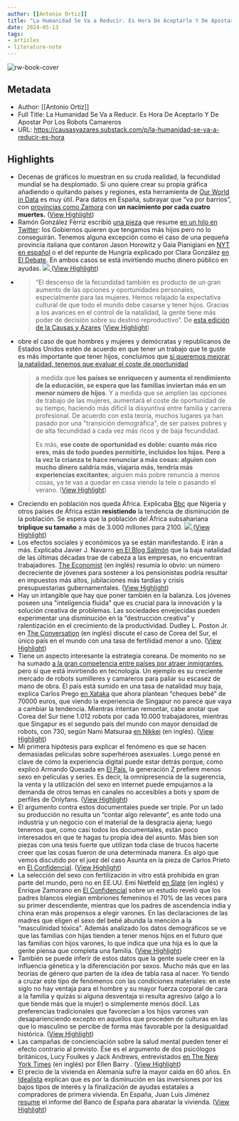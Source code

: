 ```yaml
---
author: [[Antonio Ortiz]]
title: "La Humanidad Se Va a Reducir. Es Hora De Aceptarlo Y De Apostar Por Los Robots Camareros"
date: 2024-05-13
tags: 
- articles
- literature-note
---
```

![rw-book-cover](https://substackcdn.com/image/fetch/f_auto,q_auto:good,fl_progressive:steep/https%3A%2F%2Fsubstack-post-media.s3.amazonaws.com%2Fpublic%2Fimages%2Fc32c07c2-5f55-4054-a166-d2e9f8645bef_1456x816.png)

## Metadata
- Author: [[Antonio Ortiz]]
- Full Title: La Humanidad Se Va a Reducir. Es Hora De Aceptarlo Y De Apostar Por Los Robots Camareros
- URL: https://causasyazares.substack.com/p/la-humanidad-se-va-a-reducir-es-hora

## Highlights
- Decenas de gráficos lo muestran en su cruda realidad, la fecundidad mundial se ha desplomado. Si uno quiere crear su propia gráfica añadiendo o quitando países y regiones, esta herramienta de [Our World in Data](https://ourworldindata.org/fertility-rate) es muy útil. Para datos en España, subrayar que “va por barrios”, con [provincias como Zamora](https://causasyazares.substack.com/p/el-aumento-de-sueldo-que-la-gente) con **un nacimiento por cada cuatro muertes.** ([View Highlight](https://read.readwise.io/read/01hxrqv5qzm39rszkysxsxpf57))
- Ramón González Férriz escribió [una pieza](https://blogs.elconfidencial.com/mundo/tribuna-internacional/2024-05-02/gobiernos-fomentar-natalidad_3876687/?utm_source=share-article&utm_medium=copy-link&utm_campaign=1) que resume [en un hilo en Twitter](https://twitter.com/gonzalezferriz/status/1785942562651410502): los Gobiernos quieren que tengamos más hijos pero no lo conseguirán. Tenemos alguna excepción como el caso de una pequeña provincia italiana que contaron Jason Horowitz y Gaia Pianigiani en [NYT en español](https://archive.ph/RWDJx) o el del repunte de Hungría explicado por Clara González [en El Debate](https://www.eldebate.com/familia/20221028/todo-hungria-hace-espana-deberia-aupar-natalidad_69119.html). En ambos casos se está invirtiendo mucho dinero público en ayudas.
  [
  ![](https://substackcdn.com/image/fetch/w_1456,c_limit,f_auto,q_auto:good,fl_progressive:steep/https%3A%2F%2Fsubstack-post-media.s3.amazonaws.com%2Fpublic%2Fimages%2Fbf856478-2f53-48a5-8bb9-e9a3ec094df3_528x481.png)
  ](https://substackcdn.com/image/fetch/f_auto,q_auto:good,fl_progressive:steep/https%3A%2F%2Fsubstack-post-media.s3.amazonaws.com%2Fpublic%2Fimages%2Fbf856478-2f53-48a5-8bb9-e9a3ec094df3_528x481.png) ([View Highlight](https://read.readwise.io/read/01hxrqvb4k0xjp3xj89jg43gq0))
- > “El descenso de la fecundidad también es producto de un gran aumento de las opciones y oportunidades personales, especialmente para las mujeres. Hemos relajado la expectativa cultural de que todo el mundo debe casarse y tener hijos. Gracias a los avances en el control de la natalidad, la gente tiene más poder de decisión sobre su destino reproductivo”. De [esta edición de la Causas y Azares](https://causasyazares.substack.com/p/debemos-aceptar-que-nuestra-capacidad) ([View Highlight](https://read.readwise.io/read/01hxrqvm6fw7xewjtyggew8vma))
- obre el caso de que hombres y mujeres y demócratas y republicanos de Estados Unidos estén de acuerdo en que tener un trabajo que te guste es más importante que tener hijos, concluimos que [si queremos mejorar la natalidad, tenemos que evaluar el coste de oportunidad](https://causasyazares.substack.com/p/el-deseo-nos-hace-unicos-a-los-humanos)
  > a medida que **los países se enriquecen y aumenta el rendimiento de la educación, se espera que las familias inviertan más en un menor número de hijos**. Y a medida que se amplíen las opciones de trabajo de las mujeres, aumentará el coste de oportunidad de su tiempo, haciendo más difícil la disyuntiva entre familia y carrera profesional. De acuerdo con esta teoría, muchos lugares ya han pasado por una "transición demográfica", de ser países pobres y de alta fecundidad a cada vez más ricos y de baja fecundidad.
  > 
  > Es más, **ese coste de oportunidad es doble: cuanto más rico eres, más de todo puedes permitirte, incluidos los hijos. Pero a la vez la crianza te hace renunciar a más cosas: alguien con mucho dinero saldría más, viajaría más, tendría más experiencias excitantes**; alguien más pobre renuncia a menos cosas, ya te vas a quedar en casa viendo la tele o pasando el verano. ([View Highlight](https://read.readwise.io/read/01hxrqw6ck6tyfh6wpf05xkbhf))
- Creciendo en población nos queda África. Explicaba [Bbc](https://www.bbc.com/mundo/noticias-53454187) que Nigeria y otros países de África están **resistiendo** la tendencia de disminución de la población. Se espera que la población del África subsahariana **triplique su tamaño** a más de 3.000 millones para 2100.
  [
  ![](https://substackcdn.com/image/fetch/w_1456,c_limit,f_auto,q_auto:good,fl_progressive:steep/https%3A%2F%2Fbucketeer-e05bbc84-baa3-437e-9518-adb32be77984.s3.amazonaws.com%2Fpublic%2Fimages%2F923df2af-1008-4e82-8feb-c1a109271a56_673x508.png)
  ](https://substackcdn.com/image/fetch/f_auto,q_auto:good,fl_progressive:steep/https%3A%2F%2Fbucketeer-e05bbc84-baa3-437e-9518-adb32be77984.s3.amazonaws.com%2Fpublic%2Fimages%2F923df2af-1008-4e82-8feb-c1a109271a56_673x508.png) ([View Highlight](https://read.readwise.io/read/01hxrqwbek2kvrrx3sjay7cp2h))
- Los efectos sociales y económicos ya se están manifestando. E irán a más. Explicaba Javier J. Navarro [en El Blog Salmón](https://www.elblogsalmon.com/indicadores-y-estadisticas/baja-natalidad-ultimas-decadas-trae-cabeza-a-empresas-no-encuentran-trabajadores) que la baja natalidad de las últimas décadas trae de cabeza a las empresas, no encuentran trabajadores. [The Economist](https://archive.ph/OGJIb) (en inglés) resumía lo obvio: un número decreciente de jóvenes para sostener a los pensionistas podría resultar en impuestos más altos, jubilaciones más tardías y crisis presupuestarias gubernamentales. ([View Highlight](https://read.readwise.io/read/01hxrqws10amjdswjyzh5ynvcp))
- Hay un intangible que hay que poner también en la balanza. Los jóvenes poseen una "inteligencia fluida" que es crucial para la innovación y la solución creativa de problemas. Las sociedades envejecidas pueden experimentar una disminución en la “destrucción creativa” y ralentización en el crecimiento de la productividad. Dudley L. Poston Jr. en [The Conversation](https://theconversation.com/south-korea-has-the-lowest-fertility-rate-in-the-world-and-that-doesnt-bode-well-for-its-economy-207107) (en inglés) discute el caso de Corea del Sur, el único país en el mundo con una tasa de fertilidad menor a uno. ([View Highlight](https://read.readwise.io/read/01hxrqx4av00ryyrcvp3r6vz12))
- Tiene un aspecto interesante la estrategia coreana. De momento no se ha sumado [a la gran competencia entre países por atraer inmigrantes](https://causasyazares.substack.com/p/dos-debates-nos-acucian-como-competir), pero sí que está invirtiendo en tecnología. Un ejemplo es su creciente mercado de robots sumilleres y camareros para paliar su escasez de mano de obra. El país está sumido en una tasa de natalidad muy baja, explica Carlos Prego [en Xataka](https://www.xataka.com/magnet/corea-sur-esta-desesperada-animar-su-natalidad-asi-que-plantea-entregar-super-cheques-bebe-70-000-euros) que ahora plantean “cheques bebé” de 70000 euros, que viendo la experiencia de Singapur no parece que vaya a cambiar la tendencia. Mientras intentan remontar, cabe anotar que Corea del Sur tiene 1.012 robots por cada 10.000 trabajadores, mientras que Singapur es el segundo país del mundo con mayor densidad de robots, con 730, según Nami Matsuraa [en Nikkei](https://asia.nikkei.com/Business/Technology/Robot-sommeliers-and-baristas-go-to-work-in-labor-starved-South-Korea) (en inglés). ([View Highlight](https://read.readwise.io/read/01hxrqxn9fhd61603mejhddyd9))
- Mi primera hipótesis para explicar el fenómeno es que se hacen demasiadas películas sobre superhéroes asexuales. Luego pensé en clave de cómo la experiencia digital puede estar detrás porque, como explicó Armando Quesada en [El País](https://elpais.com/estilo-de-vida/2024-01-25/la-generacion-z-esta-harta-de-tanto-sexo-en-todas-partes.html), la generación Z prefiere menos sexo en películas y series. Es decir, la omnipresencia de la sugerencia, la venta y la utilización del sexo en internet puede empujarnos a la demanda de otros temas en canales no accesibles a bots y *spam* de perfiles de Onlyfans. ([View Highlight](https://read.readwise.io/read/01hxrqye6rpw9f5z24vb1r4hcg))
- El argumento contra estos documentales puede ser triple. Por un lado su producción no resulta un “contar algo relevante”, es ante todo una industria y un negocio con el material de la desgracia ajena; luego tenemos que, como casi todos los documentales, están poco interesados en que te hagas tu propia idea del asunto. Más bien son piezas con una tesis fuerte que utilizan toda clase de trucos hacerte creer que las cosas fueron de una determinada manera. Es algo que vemos discutido por el juez del caso Asunta en la pieza de Carlos Prieto en [El Confidencial](https://www.elconfidencial.com/television/2024-05-08/caso-asunta-serie-netflix-juez_3879159/?utm_source=share-article&utm_medium=copy-link&utm_campaign=1). ([View Highlight](https://read.readwise.io/read/01hxrqyzrg36ftajhj9njfx2cr))
- La selección del sexo con fertilización in vitro está prohibida en gran parte del mundo, pero no en EE.UU. Emi Nietfeld [en Slate](https://slate.com/technology/2024/05/ivf-daughters-toxic-masculinity-sex-selection.html) (en inglés) y Enrique Zamorano en [El Confidencial](https://www.elconfidencial.com/alma-corazon-vida/2024-05-10/decidir-si-quieres-que-tu-hijo-sea-nino-o-nina_3879889/) sobre un estudio reveló que los padres blancos elegían embriones femeninos el 70% de las veces para su primer descendiente, mientras que los padres de ascendencia india y china eran más propensos a elegir varones. En las declaraciones de las madres que eligen el sexo del bebé abunda la mención a la “masculinidad tóxica”. Además analizado los datos demográficos se ve que las familias con hijas tienden a tener menos hijos en el futuro que las familias con hijos varones, lo que indica que una hija es lo que la gente piensa que completa una familia. ([View Highlight](https://read.readwise.io/read/01hxrqzjk649vvzf3r4852dcc1))
- También se puede inferir de estos datos que la gente suele creer en la influencia génetica y la diferenciación por sexos. Mucho más que en las teorías de género que parten de la idea de tabla rasa al nacer. Yo tiendo a cruzar este tipo de fenómenos con las condiciones materiales: en este siglo no hay ventaja para el hombre y su mayor fuerza corporal de cara a la familia y quizás si alguna desventaja si resulta agresivo (algo a lo que tiende más que la mujer) o simplemente menos dócil. Las preferencias tradicionales que favorecían a los hijos varones van desaparienciendo excepto en aquellos que proceden de culturas en las que lo masculino se percibe de forma más favorable por la desigualdad histórica. ([View Highlight](https://read.readwise.io/read/01hxrqzw4rn6bcqes0na2x18g8))
- Las campañas de concienciación sobre la salud mental pueden tener el efecto contrario al previsto. Ése es el argumento de dos psicólogos británicos, Lucy Foulkes y Jack Andrews, entrevistados [en The New York Times](https://archive.ph/VKyzG) (en inglés) por Ellen Barry . ([View Highlight](https://read.readwise.io/read/01hxrr0ew6t29a7s13pqrz3att))
- El precio de la vivienda en Alemania sufre la mayor caída en 60 años. En [Idealista](https://www.idealista.com/news/inmobiliario/vivienda/2024/02/09/810923-el-precio-de-la-vivienda-en-alemania-sufre-la-mayor-caida-en-60-anos) explican que es por la disminución en las inversiones por los bajos tipos de interés y la finalización de ayudas estatales a compradores de primera vivienda. En España, Juan Luis Jiménez [resume](https://twitter.com/JuanLuis_JG/status/1789188630172340446) el informe del Banco de España para abaratar la vivienda. ([View Highlight](https://read.readwise.io/read/01hxrr0q57313npddfk0scdz4b))
